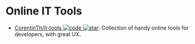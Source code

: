 # Online IT Tools

- [CorentinTh/it-tools ![code](https://ng-tech.icu/assets/code.svg) ![star](https://img.shields.io/github/stars/CorentinTh/it-tools)](https://github.com/CorentinTh/it-tools): Collection of handy online tools for developers, with great UX.
